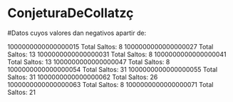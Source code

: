 # ConjeturaDeCollatzç

#Datos cuyos valores dan negativos apartir de:

1000000000000000015 Total Saltos: 8
1000000000000000027 Total Saltos: 13
1000000000000000031 Total Saltos: 8
1000000000000000041 Total Saltos: 13
1000000000000000047 Total Saltos: 8
1000000000000000054 Total Saltos: 31
1000000000000000055 Total Saltos: 31
1000000000000000062 Total Saltos: 26
1000000000000000063 Total Saltos: 8
1000000000000000071 Total Saltos:  21
